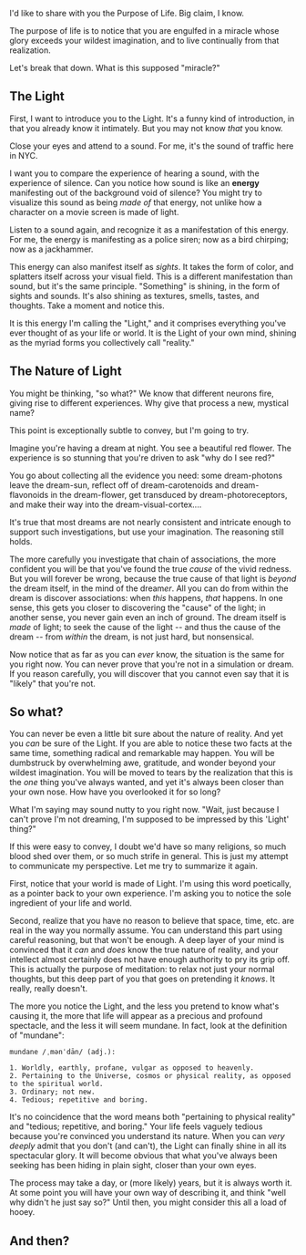 
I'd like to share with you the Purpose of Life. Big claim, I know.

The purpose of life is to notice that you are engulfed in a miracle whose
glory exceeds your wildest imagination, and to live continually from that
realization.

Let's break that down. What is this supposed "miracle?"

## The Light

First, I want to introduce you to the Light. It's a funny kind of introduction,
in that you already know it intimately. But you may not know *that* you know.

Close your eyes and attend to a sound. For me, it's the sound of traffic here
in NYC.

I want you to compare the experience of hearing a sound, with the experience of
silence. Can you notice how sound is like an **energy** manifesting out of the
background void of silence? You might try to visualize this sound as being
*made of* that energy, not unlike how a character on a movie screen is made of 
light.

Listen to a sound again, and recognize it as a manifestation of this energy. 
For me, the energy is manifesting as a police siren; now as a bird chirping;
now as a jackhammer.

This energy can also manifest itself as *sights*. It takes the form of color,
and splatters itself across your visual field. This is a different manifestation
than sound, but it's the same principle. "Something" is shining, in the form of
sights and sounds. It's also shining as textures, smells, tastes, and thoughts.
Take a moment and notice this.

It is this energy I'm calling the "Light," and it comprises everything you've
ever thought of as your life or world. It is the Light of your own mind, shining
as the myriad forms you collectively call "reality."

## The Nature of Light

You might be thinking, "so what?" We know that different neurons fire, giving 
rise to different experiences. Why give that process a new, mystical name?

This point is exceptionally subtle to convey, but I'm going to try.

Imagine you're having a dream at night. You see a beautiful red flower. The
experience is so stunning that you're driven to ask "why do I see red?"

You go about collecting all the evidence you need: some dream-photons leave
the dream-sun, reflect off of dream-carotenoids and dream-flavonoids in the
dream-flower, get transduced by dream-photoreceptors, and make their way into
the dream-visual-cortex....

It's true that most dreams are not nearly consistent and intricate enough to
support such investigations, but use your imagination. The reasoning still
holds.

The more carefully you investigate that chain of associations, the more confident
you will be that you've found the true *cause* of the vivid redness. But you
will forever be wrong, because the true cause of that light is *beyond* the 
dream itself, in the mind of the dream*er*. All you can do from within the
dream is discover associations: when *this* happens, *that* happens. In one
sense, this gets you closer to discovering the "cause" of the light; in another
sense, you never gain even an inch of ground. The dream itself is *made* of 
light; to seek the cause of the light -- and thus the cause of the dream -- 
from *within* the dream, is not just hard, but nonsensical.

Now notice that as far as you can *ever* know, the situation is the same for
you right now. You can never prove that you're not in a simulation or dream.
If you reason carefully, you will discover that you cannot even say that it is
"likely" that you're not.

## So what?

You can never be even a little bit sure about the nature of reality. And yet 
you *can* be sure of the Light. If you are able to notice these two facts at
the same time, something radical and remarkable may happen. You will be
dumbstruck by overwhelming awe, gratitude, and wonder beyond your wildest
imagination. You will be moved to tears by the realization that this is the 
*one* thing you've always wanted, and yet it's always been closer than your own 
nose. How have you overlooked it for so long?

What I'm saying may sound nutty to you right now. "Wait, just because I can't
prove I'm not dreaming, I'm supposed to be impressed by this 'Light' thing?"

If this were easy to convey, I doubt we'd have so many religions, so much
blood shed over them, or so much strife in general. This is just my attempt to
communicate my perspective. Let me try to summarize it again.

First, notice that your world is made of Light. I'm using this word poetically,
as a pointer back to your own experience. I'm asking you to notice the sole
ingredient of your life and world.

Second, realize that you have no reason to believe that space, time, etc. are
real in the way you normally assume. You can understand this part using careful
reasoning, but that won't be enough. A deep layer of your mind is convinced that
it *can* and *does* know the true nature of reality, and your intellect almost
certainly does not have enough authority to pry its grip off. This is actually
the purpose of meditation: to relax not just your normal thoughts, but this deep
part of you that goes on pretending it *knows*. It really, really doesn't.
 
The more you notice the Light, and the less you pretend to know what's causing
it, the more that life will appear as a precious and profound spectacle, and
the less it will seem mundane. In fact, look at the definition of "mundane":

```
mundane /ˌmənˈdān/ (adj.):

1. Worldly, earthly, profane, vulgar as opposed to heavenly.
2. Pertaining to the Universe, cosmos or physical reality, as opposed to the spiritual world.
3. Ordinary; not new.
4. Tedious; repetitive and boring.
```

It's no coincidence that the word means both "pertaining to physical reality"
and "tedious; repetitive, and boring." Your life feels vaguely tedious because
you're convinced you understand its nature. When you can *very deeply* admit
that you don't (and can't), the Light can finally shine in all its spectacular 
glory. It will become obvious that what you've always been seeking has been 
hiding in plain sight, closer than your own eyes. 

The process may take a day,
or (more likely) years, but it is always worth it. At some point you will have 
your own way of describing it, and think "well why didn't he just say so?" 
Until then, you might consider this all a load of hooey.

## And then?

